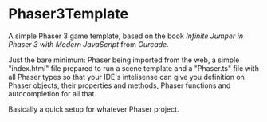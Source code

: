 # Phaser3Template
A simple Phaser 3 game template, based on the book _Infinite Jumper in Phaser 3 with Modern JavaScript_ from _Ourcade_.

Just the bare minimum:  Phaser being imported from the web, a simple "index.html" file prepared to run a scene template and a "Phaser.ts" file with all Phaser types so that your IDE's intelisense can give you definition on Phaser objects, their properties and methods, Phaser functions and autocompletion for all that.

Basically a quick setup for whatever Phaser project.
